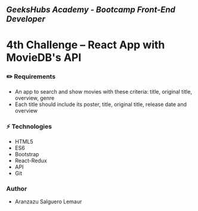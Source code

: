 ## *GeeksHubs Academy - Bootcamp Front-End Developer*
# **4th Challenge – React App with MovieDB's API**

### :pencil2: **Requirements**
- An app to search and show movies with these criteria: title, original title, overview, genre
- Each title should include its poster, title, original title, release date and overview
 
### :zap: **Technologies** 
- HTML5
- ES6
- Bootstrap
- React-Redux
- API
- Git

### **Author**
- Aranzazu Salguero Lemaur
